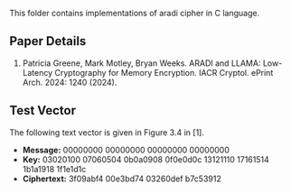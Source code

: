 This folder contains implementations of aradi cipher in C language.

## Paper Details
1. Patricia Greene, Mark Motley, Bryan Weeks.
ARADI and LLAMA: Low-Latency Cryptography for Memory Encryption.
IACR Cryptol. ePrint Arch. 2024: 1240 (2024).

## Test Vector
The following text vector is given in Figure 3.4 in [1].

- **Message:** 00000000 00000000 00000000 00000000
- **Key:** 03020100 07060504 0b0a0908 0f0e0d0c 13121110 17161514 1b1a1918 1f1e1d1c
- **Ciphertext:** 3f09abf4 00e3bd74 03260def b7c53912

<!-- ### Round Key -->
<!-- | Round | Round Key | -->
<!-- |-------|--------------| -->
<!-- |0 | 03020100 07060504 0b0a0908 0f0e0d0c| -->
<!-- |1 | 31323734 2b2c2d2a 89829f94 eaddccfb| -->
<!-- |2 | 19181312 49484342 bfb2b5b8 efe2e5e8| -->
<!-- |3 | 93d8dd96 49bbf102 12918d0e 2caf0292| -->
<!-- |4 | 7c795e5b 6e0a4a2f 708952ab 0fb51eb7| -->
<!-- |5 | 73be37f3 b12de15c 6d10261a 63fa1fb1| -->
<!-- |6 | 30e1a565 56518eba 38a4dc70 43b62b6b| -->
<!-- |7 | 6ff94bf4 a1525d49 960d690a f40ac5e6| -->
<!-- |8 | 652b43fa 7ea0caa1 8356eca6 eed8d0ca| -->
<!-- |9 | 1e8816b8 eaf40402 bf1911db d2ed83c3| -->
<!-- |10 | 2aed0767 d7e42972 0ddcac43 e0ce34bd| -->
<!-- |11 | e587db6f d93a728e e7a79043 54e47c4c| -->
<!-- |12 | 5deafddf 1235c451 b9420597 1bc4fb83| -->
<!-- |13 | f95881fc a9cbae8e 266a00c2 64230546| -->
<!-- |14 | cc0fab2e 5b7aad77 32495539 b022810a| -->
<!-- |15 | 71c5c046 8ab9aa02 d8fb0856 b7dfa119| -->
<!-- |16 | a443053b 69322a8e e8abfb4f 41cf0ca8| -->
